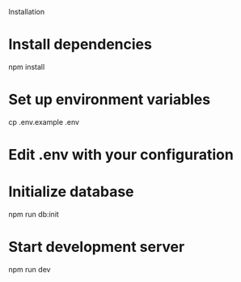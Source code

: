 Installation


# Install dependencies
npm install

# Set up environment variables
cp .env.example .env
# Edit .env with your configuration

# Initialize database
npm run db:init

# Start development server
npm run dev
